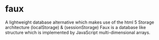 # faux
A lightweight database alternative which makes use of the html 5 
Storage architecture (localStorage) & (sessionStorage)
Faux is a database like structure which is implemented by JavaScript
multi-dimensional arrays.
